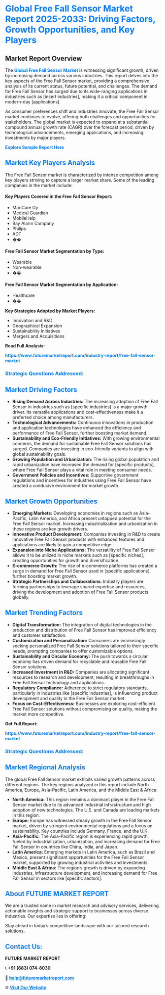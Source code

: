 <h1 style="color: #007BFF;">Global Free Fall Sensor Market Report 2025-2033: Driving Factors, Growth Opportunities, and Key Players</h1>

<section id="overview">
<h2>Market Report Overview</h2>
<p>The <a href="https://www.futuremarketreport.com/industry-report/free-fall-sensor-market" style="color: #007BFF; text-decoration: none;"><strong>Global Free Fall Sensor Market</strong></a> is witnessing significant growth, driven by increasing demand across various industries. This report delves into the key aspects of the Free Fall Sensor market, providing a comprehensive analysis of its current status, future potential, and challenges. The demand for Free Fall Sensor has surged due to its wide-ranging applications in industries such as [insert industries], making it a critical component in modern-day [applications].</p>
<p>As consumer preferences shift and industries innovate, the Free Fall Sensor market continues to evolve, offering both challenges and opportunities for stakeholders. The global market is expected to expand at a substantial compound annual growth rate (CAGR) over the forecast period, driven by technological advancements, emerging applications, and increasing investments by major players.</p>
</section>

<section id="overview">
<p><a href="https://www.futuremarketreport.com/request-sample/reportId=118658" style="color: #007BFF; text-decoration: none;"><strong>Explore Sample Report Here</strong></a></p>
</section>

<section id="key-players">
<h2 style="color: #007BFF;">Market Key Players Analysis</h2>
<p>The Free Fall Sensor market is characterized by intense competition among key players striving to capture a larger market share. Some of the leading companies in the market include:</p>
<h4>Key Players Covered in the Free Fall Sensor Report:</h4>
<ul><li>MariCare Oy</li><li>Medical Guardian</li><li>MobileHelp</li><li>Bay Alarm Company</li><li>Philips</li><li>ADT</li><li>��</li></ul>
<h4>Free Fall Sensor Market Segmentation by Type:</h4>
<ul><li>Wearable</li><li>Non-wearable</li><li>��</li></ul>

<h4>Free Fall Sensor Market Segmentation by Application:</h4>
<ul><li>Healthcare</li><li>��</li></ul>
<p><strong>Key Strategies Adopted by Market Players:</strong></p>
<ul>
<li>Innovation and R&D</li>
<li>Geographical Expansion</li>
<li>Sustainability Initiatives</li>
<li>Mergers and Acquisitions</li>
</ul>
</section>

<section>
<p><strong>Read Full Analysis: </strong></p><a href="https://www.futuremarketreport.com/industry-report/free-fall-sensor-market" style="color: #007BFF; text-decoration: none;"><strong>https://www.futuremarketreport.com/industry-report/free-fall-sensor-market</strong></a>
<h3 style="color: #007BFF;">Strategic Questions Addressed:</h3>
</section>

<section id="driving-factors">
<h2 style="color: #007BFF;">Market Driving Factors</h2>
<ul>
<li><strong>Rising Demand Across Industries:</strong> The increasing adoption of Free Fall Sensor in industries such as [specific industries] is a major growth driver. Its versatile applications and cost-effectiveness make it a preferred choice among manufacturers.</li>
<li><strong>Technological Advancements:</strong> Continuous innovations in production and application technologies have enhanced the efficiency and performance of Free Fall Sensor, further boosting market demand.</li>
<li><strong>Sustainability and Eco-Friendly Initiatives:</strong> With growing environmental concerns, the demand for sustainable Free Fall Sensor solutions has surged. Companies are investing in eco-friendly variants to align with global sustainability goals.</li>
<li><strong>Growing Population and Urbanization:</strong> The rising global population and rapid urbanization have increased the demand for [specific products], where Free Fall Sensor plays a vital role in meeting consumer needs.</li>
<li><strong>Government Policies and Incentives:</strong> Supportive government regulations and incentives for industries using Free Fall Sensor have created a conducive environment for market growth.</li>
</ul>
</section>

<section id="growth-opportunities">
<h2 style="color: #007BFF;">Market Growth Opportunities</h2>
<ul>
<li><strong>Emerging Markets:</strong> Developing economies in regions such as Asia-Pacific, Latin America, and Africa present untapped potential for the Free Fall Sensor market. Increasing industrialization and urbanization in these regions are key growth drivers.</li>
<li><strong>Innovative Product Development:</strong> Companies investing in R&D to create innovative Free Fall Sensor products with enhanced features and applications are likely to gain a competitive edge.</li>
<li><strong>Expansion into Niche Applications:</strong> The versatility of Free Fall Sensor allows it to be utilized in niche markets such as [specific niches], creating opportunities for growth and diversification.</li>
<li><strong>E-commerce Growth:</strong> The rise of e-commerce platforms has created a surge in demand for Free Fall Sensor used in [specific applications], further boosting market growth.</li>
<li><strong>Strategic Partnerships and Collaborations:</strong> Industry players are forming partnerships to leverage shared expertise and resources, driving the development and adoption of Free Fall Sensor products globally.</li>
</ul>
</section>

<section id="trending-factors">
<h2 style="color: #007BFF;">Market Trending Factors</h2>
<ul>
<li><strong>Digital Transformation:</strong> The integration of digital technologies in the production and distribution of Free Fall Sensor has improved efficiency and customer satisfaction.</li>
<li><strong>Customization and Personalization:</strong> Consumers are increasingly seeking personalized Free Fall Sensor solutions tailored to their specific needs, prompting companies to offer customizable options.</li>
<li><strong>Sustainability and Circular Economy:</strong> The push towards a circular economy has driven demand for recyclable and reusable Free Fall Sensor solutions.</li>
<li><strong>Increased Investment in R&D:</strong> Companies are allocating significant resources to research and development, resulting in breakthroughs in Free Fall Sensor technology and applications.</li>
<li><strong>Regulatory Compliance:</strong> Adherence to strict regulatory standards, particularly in industries like [specific industries], is influencing product development and quality in the Free Fall Sensor market.</li>
<li><strong>Focus on Cost-Effectiveness:</strong> Businesses are exploring cost-efficient Free Fall Sensor solutions without compromising on quality, making the market more competitive.</li>
</ul>
</section>

<section>
<p><strong>Get Full Report: </strong></p><a href="https://www.futuremarketreport.com/industry-report/free-fall-sensor-market" style="color: #007BFF; text-decoration: none;"><strong>https://www.futuremarketreport.com/industry-report/free-fall-sensor-market</strong></a>
<h3 style="color: #007BFF;">Strategic Questions Addressed:</h3>
</section>


<section id="regional-analysis">
<h2 style="color: #007BFF;">Market Regional Analysis</h2>
<p>The global Free Fall Sensor market exhibits varied growth patterns across different regions. The key regions analyzed in this report include North America, Europe, Asia-Pacific, Latin America, and the Middle East & Africa:</p>
<ul>
<li><strong>North America:</strong> This region remains a dominant player in the Free Fall Sensor market due to its advanced industrial infrastructure and high adoption of new technologies. The U.S. and Canada are leading markets in this region.</li>
<li><strong>Europe:</strong> Europe has witnessed steady growth in the Free Fall Sensor market, driven by stringent environmental regulations and a focus on sustainability. Key countries include Germany, France, and the U.K.</li>
<li><strong>Asia-Pacific:</strong> The Asia-Pacific region is experiencing rapid growth, fueled by industrialization, urbanization, and increasing demand for Free Fall Sensor in countries like China, India, and Japan.</li>
<li><strong>Latin America:</strong> Emerging markets in Latin America, such as Brazil and Mexico, present significant opportunities for the Free Fall Sensor market, supported by growing industrial activities and investments.</li>
<li><strong>Middle East & Africa:</strong> The region’s growth is driven by expanding industries, infrastructure development, and increasing demand for Free Fall Sensor in sectors like [specific sectors].</li>
</ul>
</section>

<footer>
<h2 style="color: #007BFF;">About FUTURE MARKET REPORT</h2>
<p>We are a trusted name in market research and advisory services, delivering actionable insights and strategic support to businesses across diverse industries. Our expertise lies in offering:</p>

<p>Stay ahead in today’s competitive landscape with our tailored research solutions.</p>

<h2 style="color: #007BFF;">Contact Us:</h2>
<p><strong>FUTURE MARKET REPORT</strong></p>
<p>📞 <strong>+91 (883) 074-8030</strong></p>
<p>📧 <strong><a href="mailto:help@futuremarketreport.com" style="color: #007BFF;">help@futuremarketreport.com</a></strong></p>
<p>🌐 <strong><a href="https://www.futuremarketreport.com/" style="color: #007BFF;">Visit Our Website</a></strong></p>
</footer>